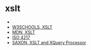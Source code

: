 # xslt

* [](http://www.ag-nbi.de/lehre/07/V_XML/Folien/06_XSLT.pdf)
* [W3SCHOOLS, XSLT](https://www.w3schools.com/xml/xsl_intro.asp)
* [MDN, XSLT](https://developer.mozilla.org/en-US/docs/Web/XSLT)
* [ISO 4217](https://en.wikipedia.org/wiki/ISO_4217)
* [SAXON, XSLT and XQuery Processor](https://www.saxonica.com/documentation/#!using-xsl/commandline)